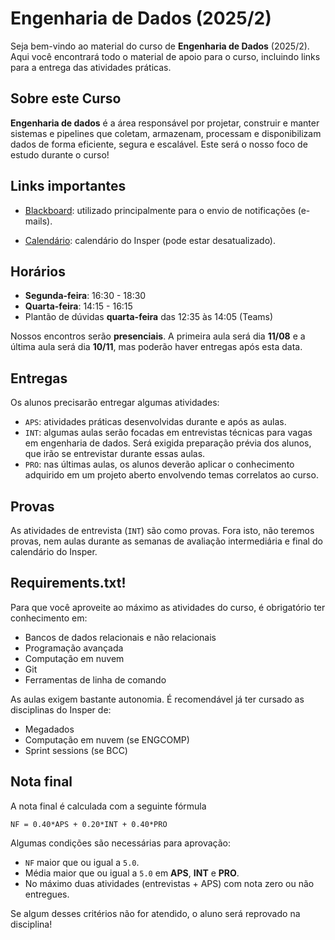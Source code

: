 # Engenharia de Dados (2025/2)

Seja bem-vindo ao material do curso de **Engenharia de Dados** (2025/2). Aqui você encontrará todo o material de apoio para o curso, incluindo links para a entrega das atividades práticas.

## Sobre este Curso

**Engenharia de dados** é a área responsável por projetar, construir e manter sistemas e pipelines que coletam, armazenam, processam e disponibilizam dados de forma eficiente, segura e escalável. Este será o nosso foco de estudo durante o curso!

## Links importantes

* [Blackboard](https://insper.blackboard.com/ultra/courses/_51877_1/outline): utilizado principalmente para o envio de notificações (e-mails).
<!-- * [Regras](about.md): você encontrará os critérios para aprovação. Leia com atenção! -->
* [Calendário](https://portaldoprofessor.insper.edu.br/wp-content/uploads/2022/03/CALENDARIO-GRADUACAO-2025_ELETIVAS_PROFESSOR.pdf): calendário do Insper (pode estar desatualizado).

## Horários

- **Segunda-feira**: 16:30 - 18:30
- **Quarta-feira**: 14:15 - 16:15
- Plantão de dúvidas **quarta-feira** das 12:35 às 14:05 (Teams)

Nossos encontros serão **presenciais**. A primeira aula será dia **11/08** e a última aula será dia **10/11**, mas poderão haver entregas após esta data.

## Entregas

Os alunos precisarão entregar algumas atividades:

- `APS`: atividades práticas desenvolvidas durante e após as aulas.
- `INT`: algumas aulas serão focadas em entrevistas técnicas para vagas em engenharia de dados. Será exigida preparação prévia dos alunos, que irão se entrevistar durante essas aulas.
- `PRO`: nas últimas aulas, os alunos deverão aplicar o conhecimento adquirido em um projeto aberto envolvendo temas correlatos ao curso.

## Provas

As atividades de entrevista (`INT`) são como provas. Fora isto, não teremos provas, nem aulas durante as semanas de avaliação intermediária e final do calendário do Insper.

## Requirements.txt!

Para que você aproveite ao máximo as atividades do curso, é obrigatório ter conhecimento em:

- Bancos de dados relacionais e não relacionais
- Programação avançada
- Computação em nuvem
- Git
- Ferramentas de linha de comando

As aulas exigem bastante autonomia. É recomendável já ter cursado as disciplinas do Insper de:
- Megadados
- Computação em nuvem (se ENGCOMP)
- Sprint sessions (se BCC)

## Nota final

A nota final é calculada com a seguinte fórmula

```
NF = 0.40*APS + 0.20*INT + 0.40*PRO
```

Algumas condições são necessárias para aprovação:

- `NF` maior que ou igual a `5.0`.
- Média maior que ou igual a `5.0` em **APS**, **INT** e **PRO**.
- No máximo duas atividades (entrevistas + APS) com nota zero ou não entregues.

Se algum desses critérios não for atendido, o aluno será reprovado na disciplina!
